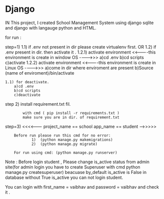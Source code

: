 # Django

 IN This project, I created School Management System using django sqlite and django  with langauge python and HTML.

for run :


step=1) 
    1.1) if .env not present in dir please create virtualenv first.
                                OR
    1.2) if .env present in dir. then activate it .
        1.2.1)
                    activate environment
            <<----this environment is create in window OS ---->>>
            a)cd .env
            b)cd scripts
            c)activate
        1.2.2)
                    activate environment
            <<----this environment is create in Linux OS ---->>>
            a)come in dir where enviroment are present
            b)Source (name of enviroment)/bin/activate

    1.1) for deactivate.
        a)cd .env
        b)cd scripts
        c)deactivate

step 2) install requirement.txt fil.

            with cmd ( pip install -r requirements.txt )
            make sure you are in dir. of requirement.txt

step=3) <<<<--- project_name == school
                app_name == student     -->>>>>
         
        Before run please run this cmd for no error:
                1)  (python manage.py makemigrations)
                2)  (python manage.py migrate)

        For run using cmd: (python manage.py runserver)

Note : Before login student , Please change is_active status from admin site(for admin login you have to create Superuser with cmd python manage.py createsuperuser) beacuase by_default is_active is False in database without True is_active you can not login student.



 You can login with first_name = vaibhav and password = vaibhav and check it .


